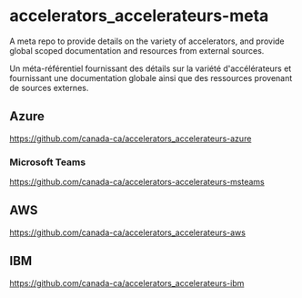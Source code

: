 # accelerators_accelerateurs-meta
A meta repo to provide details on the variety of accelerators, and provide global scoped documentation and resources from external sources.

Un méta-référentiel fournissant des détails sur la variété d'accélérateurs et fournissant une documentation globale ainsi que des ressources provenant de sources externes.

## Azure

https://github.com/canada-ca/accelerators_accelerateurs-azure

### Microsoft Teams

https://github.com/canada-ca/accelerators-accelerateurs-msteams

## AWS

https://github.com/canada-ca/accelerators_accelerateurs-aws

## IBM

https://github.com/canada-ca/accelerators_accelerateurs-ibm
